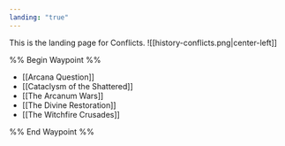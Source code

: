 ```yaml
---
landing: "true"
---
```

This is the landing page for Conflicts.
![[history-conflicts.png|center-left]]

%% Begin Waypoint %%
- [[Arcana Question]]
- [[Cataclysm of the Shattered]]
- [[The Arcanum Wars]]
- [[The Divine Restoration]]
- [[The Witchfire Crusades]]

%% End Waypoint %%